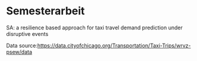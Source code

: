 # Semesterarbeit
SA: a resilience based approach for taxi travel demand prediction under disruptive events

Data source:https://data.cityofchicago.org/Transportation/Taxi-Trips/wrvz-psew/data
